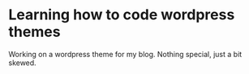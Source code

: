 # Learning how to code wordpress themes

Working on a wordpress theme for my blog. Nothing special, just a bit skewed.

